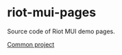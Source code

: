 # riot-mui-pages

Source code of Riot MUI demo pages.

[Common project](https://github.com/kysonic/riot-mui)
